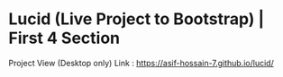 # Lucid (Live Project to Bootstrap) | First 4 Section
Project View (Desktop only) Link : https://asif-hossain-7.github.io/lucid/

